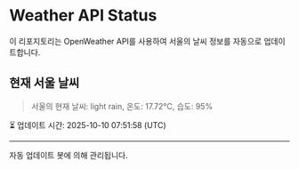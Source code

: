 
# Weather API Status

이 리포지토리는 OpenWeather API를 사용하여 서울의 날씨 정보를 자동으로 업데이트합니다.

## 현재 서울 날씨
> 서울의 현재 날씨: light rain, 온도: 17.72°C, 습도: 95%

⏳ 업데이트 시간: 2025-10-10 07:51:58 (UTC)

---
자동 업데이트 봇에 의해 관리됩니다.
